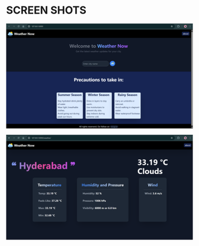 # SCREEN SHOTS

![weather app UI](screen_shots/screen_shot_1.png)

![weather app UI](screen_shots/screen_shot_2.png)
